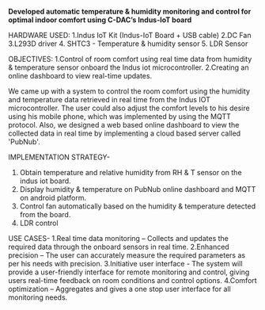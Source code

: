 **Developed automatic temperature & humidity monitoring and control for optimal indoor comfort using C-DAC’s Indus-IoT board**

HARDWARE USED:
1.Indus IoT Kit (Indus-IoT Board + USB
cable)
2.DC Fan 
3.L293D driver
4. SHTC3 - Temperature & humidity sensor
5. LDR Sensor

OBJECTIVES:
1.Control of room comfort using real time data from
humidity & temperature sensor onboard the Indus
iot microcontroller.
2.Creating an online dashboard to view real-time
updates.

We came up with a system to control the room comfort using the humidity and temperature data retrieved in real time from the Indus IOT microcontroller. The user could also adjust the comfort levels to his desire using his mobile phone, which was implemented by using the MQTT protocol. Also, we designed a web based online dashboard to view the collected data in real time by implementing a cloud based server called 'PubNub'.

IMPLEMENTATION STRATEGY-
1. Obtain temperature and relative humidity from
RH & T sensor on the indus iot board.
2. Display humidity & temperature on PubNub online
dashboard and MQTT on android platform.
3. Control fan automatically based on the humidity
& temperature detected from the board.
4. LDR control

USE CASES-
1.Real time data monitoring – Collects and updates the required data through
the onboard sensors in real time.
2.Enhanced precision – The user can accurately measure the required
parameters as per his needs with precision.
3.Initiative user interface - The system will provide a user-friendly interface
for remote monitoring and control, giving users real-time feedback on room
conditions and control options.
4.Comfort optimization – Aggregates and gives a one stop user interface for all
monitoring needs.
